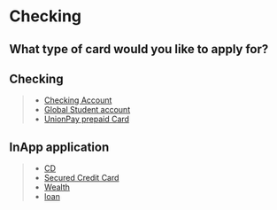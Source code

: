 # Checking

## What type of card would you like to apply for?

## Checking
> - [Checking Account](velo://citizenship?group=checking)
> - [Global Student account](velo://citizenship?group=student)
> - [UnionPay prepaid Card](velo://citizenship?group=cup&language=en)

## InApp application
> - [CD](velo://login?deeplink=cd)
> - [Secured Credit Card](velo://citizenship?deeplink=securedcard)
> - [Wealth](velo://citizenship?deeplink=wealth)
> - [loan](velo://citizenship?deeplink=loan)
